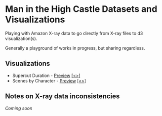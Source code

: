 # Man in the High Castle Datasets and Visualizations

Playing with Amazon X-ray data to go directly from X-ray files to d3 visualization(s).

Generally a playground of works in progress, but sharing regardless.

## Visualizations

- Supercut Duration - [Preview](https://jeffreylancaster.github.io/man-in-the-high-castle/duration-character/) [[<>]](https://github.com/jeffreylancaster/man-in-the-high-castle/blob/master/duration-character/index.html)
- Scenes by Character - [Preview](https://jeffreylancaster.github.io/man-in-the-high-castle/scenes-character/) [[<>]](https://github.com/jeffreylancaster/man-in-the-high-castle/blob/master/scenes-character/index.html)

## Notes on X-ray data inconsistencies

_Coming soon_
